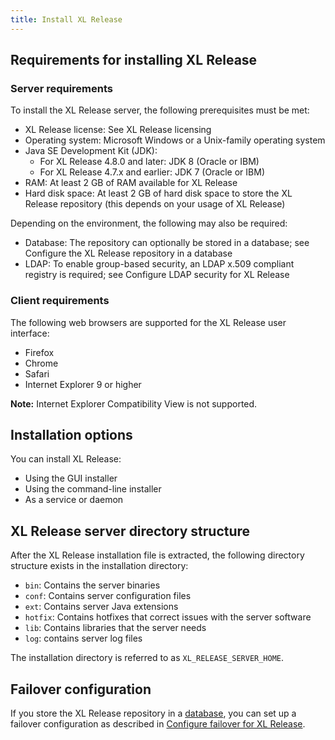 ```yaml
---
title: Install XL Release
---
```


## Requirements for installing XL Release

### Server requirements

To install the XL Release server, the following prerequisites must be met:

* XL Release license: See XL Release licensing
* Operating system: Microsoft Windows or a Unix-family operating system
* Java SE Development Kit (JDK):
    * For XL Release 4.8.0 and later: JDK 8 (Oracle or IBM)
    * For XL Release 4.7.x and earlier: JDK 7 (Oracle or IBM)
* RAM: At least 2 GB of RAM available for XL Release
* Hard disk space: At least 2 GB of hard disk space to store the XL Release repository (this depends on your usage of XL Release)

Depending on the environment, the following may also be required:

* Database: The repository can optionally be stored in a database; see Configure the XL Release repository in a database
* LDAP: To enable group-based security, an LDAP x.509 compliant registry is required; see Configure LDAP security for XL Release

### Client requirements

The following web browsers are supported for the XL Release user interface:

* Firefox
* Chrome
* Safari
* Internet Explorer 9 or higher

**Note:** Internet Explorer Compatibility View is not supported.

## Installation options

You can install XL Release:

* Using the GUI installer
* Using the command-line installer
* As a service or daemon

## XL Release server directory structure

After the XL Release installation file is extracted, the following directory structure exists in the installation directory:

* `bin`: Contains the server binaries
* `conf`: Contains server configuration files
* `ext`: Contains server Java extensions
* `hotfix`: Contains hotfixes that correct issues with the server software
* `lib`: Contains libraries that the server needs
* `log`: contains server log files

The installation directory is referred to as `XL_RELEASE_SERVER_HOME`.

## Failover configuration

If you store the XL Release repository in a [database](/xl-release/how-to/configure-the-xl-release-repository-in-a-database.html#using-a-database), you can set up a failover configuration as described in [Configure failover for XL Release](/xl-release/how-to/configure-failover.html).
